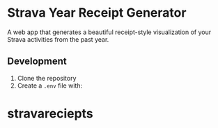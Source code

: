# Strava Year Receipt Generator

A web app that generates a beautiful receipt-style visualization of your Strava activities from the past year.

## Development

1. Clone the repository
2. Create a `.env` file with:
# stravareciepts
